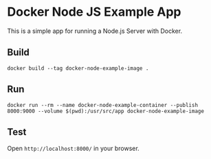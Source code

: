 # Docker Node JS Example App
This is a simple app for running a Node.js Server with Docker. 

## Build
```
docker build --tag docker-node-example-image .
```

## Run
```
docker run --rm --name docker-node-example-container --publish 8000:9000 --volume $(pwd):/usr/src/app docker-node-example-image
```

## Test
Open `http://localhost:8000/` in your browser.
